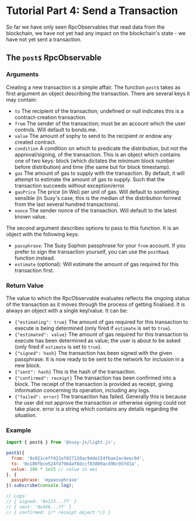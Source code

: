 # Tutorial Part 4: Send a Transaction

So far we have only seen RpcObservables that read data from the blockchain, we have not yet had any impact on the blockchain's state - we have not yet sent a transaction.

## The `post$` RpcObservable

### Arguments

Creating a new transaction is a simple affair. The function `post$` takes as first argument an object describing the transaction. There are several keys it may contain:

- `to` The recipient of the transaction; undefined or null indicates this is a contract-creation transaction.
- `from` The sender of the transaction; must be an account which the user controls. Will default to bonds.me.
- `value` The amount of sophy to send to the recipient or endow any created contract.
- `condition` A condition on which to predicate the distribution, but not the approval/signing, of the transaction. This is an object which contains one of two keys: block (which dictates the minimum block number before distribution) and time (the same but for block timestamp).
- `gas` The amount of gas to supply with the transaction. By default, it will attempt to estimate the amount of gas to supply. Such that the transaction succeeds without exception/error.
- `gasPrice` The price (in Wei) per unit of gas. Will default to something sensible (in Susy's case, this is the median of the distribution formed from the last several hundred transactions).
- `nonce` The sender nonce of the transaction. Will default to the latest known value.

The second argument describes options to pass to this function. It is an object with the following keys:

- `passphrase`: The Susy Sophon passphrase for your `from` account. If you prefer to sign the transaction yourself, you can use the `postRaw$` function instead.
- `estimate` (optional): Will estimate the amount of gas required for this transaction first.

### Return Value

The value to which the RpcObservable evaluates reflects the ongoing status of the transaction as it moves through the process of getting finalised. It is always an object with a single key/value. It can be:

- `{"estimating": true}` The amount of gas required for this transaction to execute is being determined (only fired if `estimate` is set to `true`).
- `{"estimated": value}` The amount of gas required for this transaction to execute has been determined as value; the user is about to be asked (only fired if `estimate` is set to `true`).
- `{"signed": hash}` The transaction has been signed with the given passphrase. It is now ready to be sent to the network for inclusion in a new block.
- `{"sent": hash}` This is the hash of the transaction.
- `{"confirmed": receipt}` The transaction has been confirmed into a block. The receipt of the transaction is provided as receipt, giving information concerning its operation, including any logs.
- `{"failed": error}` The transaction has failed. Generally this is because the user did not approve the transaction or otherwise signing could not take place. error is a string which contains any details regarding the situation.

### Example

```javascript
import { post$ } from '@susy-js/light.js';

post$({
  from: '0x921ceff422ef827110ac9dde154fbae2ac4eec9d',
  to: '0x180fbce524fd79b4af8dccf83809acd9bc95fd1a',
  value: 100 * 1e15 // value in wei
}, {
  passphrase: 'mypassphrase'
}).subscribe(console.log);

// Logs:
// { signed: '0x123...ff' }
// { sent: '0x456...ff' }
// { confirmed: {/* receipt object */} }
```